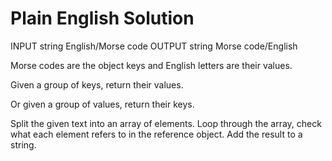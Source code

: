 # Plain English Solution
INPUT string English/Morse code
OUTPUT string Morse code/English

Morse codes are the object keys and English letters are their values. 

Given a group of keys, return their values.

Or given a group of values, return their keys. 

Split the given text into an array of elements. 
Loop through the array, check what each element refers to in the reference object. 
Add the result to a string.
